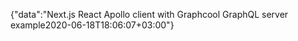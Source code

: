 {"data":"Next.js React Apollo client with Graphcool GraphQL server example2020-06-18T18:06:07+03:00"}
